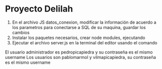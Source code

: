# Proyecto Delilah

1. En el archivo JS datos_conexion, modificar la información de acuerdo a los parametros para conectarse a SQL de su maquina, guardar los cambios
2. Instalar los paquetes necesarios, crear node modules, ejecutando <npm install>
3. Ejecutar el archivo server.js en la terminal del editor usando el comando <nodemon server>

El usuario administrador es pedropicapiedra y su contraseña es el mismo username
Los usuarios son pablomarmol y vilmapicapiedra, su contraseña es el mismo username